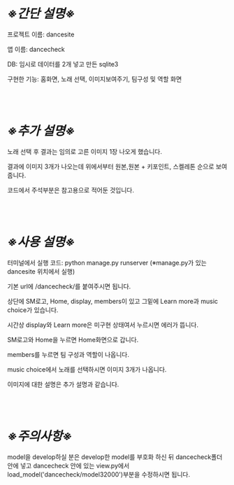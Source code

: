 # ***※간단 설명※***

프로젝트 이름: dancesite

앱 이름: dancecheck

DB: 임시로 데이터를 2개 넣고 만든 sqlite3

구현한 기능: 홈화면, 노래 선택, 이미지보여주기, 팀구성 및 역할 화면

<br/>
<br/>

# ***※추가 설명※***

노래 선택 후 결과는 임의로 고른 이미지 1장 나오게 했습니다.

결과에 이미지 3개가 나오는데 위에서부터 원본,원본 + 키포인트, 스켈레톤 순으로 보여줍니다.

코드에서 주석부분은 참고용으로 적어둔 것입니다.

<br/>
<br/>

# ***※사용 설명※***

터미널에서 실행 코드: python manage.py runserver
(※manage.py가 있는 dancesite 위치에서 실행)

기본 url에 /dancecheck/를 붙여주시면 됩니다.

상단에 SM로고, Home, display, members이 있고 그밑에 Learn more과 music choice가 있습니다.

시간상 display와 Learn more은 미구현 상태여서 누르시면 에러가 뜹니다.

SM로고와 Home을 누르면 Home화면으로 갑니다.

members를 누르면 팀 구성과 역할이 나옵니다.

music choice에서 노래를 선택하시면 이미지 3개가 나옵니다.

이미지에 대한 설명은 추가 설명과 같습니다.

<br/>
<br/>

# ***※주의사항※***
model을 develop하실 분은 develop한 model를 부호화 하신 뒤 dancecheck폴더 안에 넣고 dancecheck 안에 있는 view.py에서 load_model('dancecheck/model32000')부분을 수정하시면 됩니다.

<br/>
<br/>
